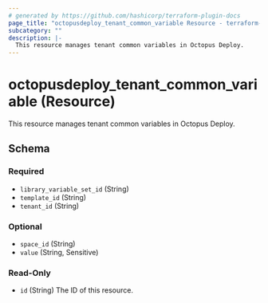 ```yaml
---
# generated by https://github.com/hashicorp/terraform-plugin-docs
page_title: "octopusdeploy_tenant_common_variable Resource - terraform-provider-octopusdeploy"
subcategory: ""
description: |-
  This resource manages tenant common variables in Octopus Deploy.
---
```


# octopusdeploy_tenant_common_variable (Resource)

This resource manages tenant common variables in Octopus Deploy.



<!-- schema generated by tfplugindocs -->
## Schema

### Required

- `library_variable_set_id` (String)
- `template_id` (String)
- `tenant_id` (String)

### Optional

- `space_id` (String)
- `value` (String, Sensitive)

### Read-Only

- `id` (String) The ID of this resource.
